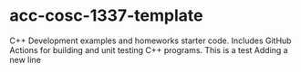 # acc-cosc-1337-template
C++ Development examples and homeworks starter code.  Includes GitHub Actions for building and unit testing C++ programs.
This is a test
Adding a new line